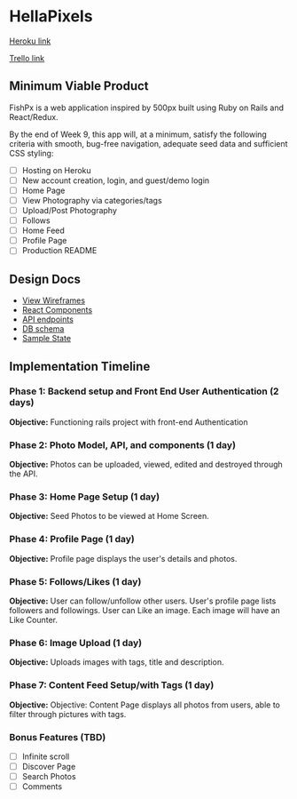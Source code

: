 # HellaPixels

[Heroku link][heroku]

[Trello link][trello]

[heroku]: https://herokuapp.com/
[trello]: https://trello.com/b/XknjQKGQ/fish-px

## Minimum Viable Product

FishPx is a web application inspired by 500px built using Ruby on Rails and React/Redux.

By the end of Week 9, this app will, at a minimum, satisfy the following criteria with smooth, bug-free navigation, adequate seed data and sufficient CSS styling:

- [ ] Hosting on Heroku
- [ ] New account creation, login, and guest/demo login
- [ ] Home Page
- [ ] View Photography via categories/tags
- [ ] Upload/Post Photography
- [ ] Follows
- [ ] Home Feed
- [ ] Profile Page
- [ ] Production README

## Design Docs
* [View Wireframes][wireframes]
* [React Components][components]
* [API endpoints][api-endpoints]
* [DB schema][schema]
* [Sample State][sample-state]

[wireframes]: docs/wireframes
[components]: docs/component-hierarchy.md
[sample-state]: docs/sample-state.md
[api-endpoints]: docs/api-endpoints.md
[schema]: docs/schema.md

## Implementation Timeline

### Phase 1: Backend setup and Front End User Authentication (2 days)

**Objective:** Functioning rails project with front-end Authentication

### Phase 2: Photo Model, API, and components (1 day)

**Objective:** Photos can be uploaded, viewed, edited and destroyed through
the API.

### Phase 3: Home Page Setup (1 day)

**Objective:** Seed Photos to be viewed at Home Screen.

### Phase 4: Profile Page (1 day)

**Objective:** Profile page displays the user's details and photos.

### Phase 5: Follows/Likes (1 day)

**Objective:** User can follow/unfollow other users. User's profile page lists followers and followings. User can Like an image. Each image will have an Like Counter.

### Phase 6: Image Upload (1 day)

**Objective:** Uploads images with tags, title and description.

### Phase 7: Content Feed Setup/with Tags (1 day)

**Objective:**  Objective: Content Page displays all photos from users, able to filter through pictures with tags.

### Bonus Features (TBD)
- [ ] Infinite scroll
- [ ] Discover Page
- [ ] Search Photos
- [ ] Comments

